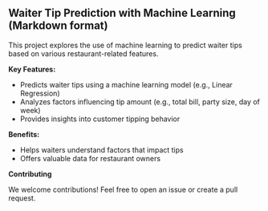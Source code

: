 ## Waiter Tip Prediction with Machine Learning (Markdown format)

This project explores the use of machine learning to predict waiter tips based on various restaurant-related features.

**Key Features:**

* Predicts waiter tips using a machine learning model (e.g., Linear Regression)
* Analyzes factors influencing tip amount (e.g., total bill, party size, day of week)
* Provides insights into customer tipping behavior 

**Benefits:**

* Helps waiters understand factors that impact tips
* Offers valuable data for restaurant owners


**Contributing**

We welcome contributions! Feel free to open an issue or create a pull request.



